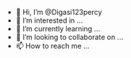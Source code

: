 - 👋 Hi, I’m @Digasi123percy
- 👀 I’m interested in ...
- 🌱 I’m currently learning ...
- 💞️ I’m looking to collaborate on ...
- 📫 How to reach me ...

<!---
Digasi123percy/Digasi123percy is a ✨ special ✨ repository because its `README.md` (this file) appears on your GitHub profile.
You can click the Preview link to take a look at your changes.
--->
